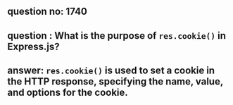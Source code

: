 
      
## question no: 1740

## question : What is the purpose of `res.cookie()` in Express.js?

## answer: `res.cookie()` is used to set a cookie in the HTTP response, specifying the name, value, and options for the cookie.
      